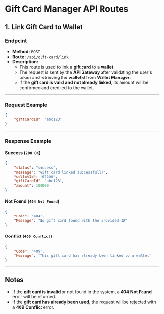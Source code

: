 
# Gift Card Manager API Routes

## 1. Link Gift Card to Wallet

### Endpoint
- **Method:** `POST`
- **Route:** `/api/gift-card/link`
- **Description:**
    - This route is used to link a **gift card** to a **wallet**.
    - The request is sent by the **API Gateway** after validating the user's token and retrieving the **walletId** from **Wallet Manager**.
    - If the **gift card is valid and not already linked**, its amount will be confirmed and credited to the wallet.

---

### Request Example
```json
{
    "giftCardId": "abc123"
}
```

---

### Response Example

#### Success (`200 OK`)
```json
{
    "status": "success",
    "message": "Gift card linked successfully",
    "walletId": "67890",
    "giftCardId": "abc123",
    "amount": 100000
}
```


#### Not Found (`404 Not Found`)
```json
{
    "Code": "404",
    "Message": "No gift card found with the provided ID"
}
```

#### Conflict (`409 Conflict`)
```json
{
    "Code": "409",
    "Message": "This gift card has already been linked to a wallet"
}
```

---

## Notes
- If the **gift card is invalid** or not found in the system, a **404 Not Found** error will be returned.
- If the **gift card has already been used**, the request will be rejected with a **409 Conflict** error.
